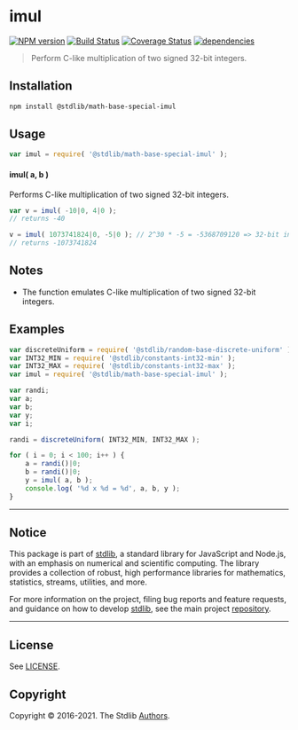 <!--

@license Apache-2.0

Copyright (c) 2018 The Stdlib Authors.

Licensed under the Apache License, Version 2.0 (the "License");
you may not use this file except in compliance with the License.
You may obtain a copy of the License at

   http://www.apache.org/licenses/LICENSE-2.0

Unless required by applicable law or agreed to in writing, software
distributed under the License is distributed on an "AS IS" BASIS,
WITHOUT WARRANTIES OR CONDITIONS OF ANY KIND, either express or implied.
See the License for the specific language governing permissions and
limitations under the License.

-->

# imul

[![NPM version][npm-image]][npm-url] [![Build Status][test-image]][test-url] [![Coverage Status][coverage-image]][coverage-url] [![dependencies][dependencies-image]][dependencies-url]

> Perform C-like multiplication of two signed 32-bit integers.

<section class="intro">

</section>

<!-- /.intro -->

<section class="installation">

## Installation

```bash
npm install @stdlib/math-base-special-imul
```

</section>

<section class="usage">

## Usage

```javascript
var imul = require( '@stdlib/math-base-special-imul' );
```

#### imul( a, b )

Performs C-like multiplication of two signed 32-bit integers.

```javascript
var v = imul( -10|0, 4|0 );
// returns -40

v = imul( 1073741824|0, -5|0 ); // 2^30 * -5 = -5368709120 => 32-bit integer overflow
// returns -1073741824
```

</section>

<!-- /.usage -->

<!-- Package usage notes. Make sure to keep an empty line after the `section` element and another before the `/section` close. -->

<section class="notes">

## Notes

-   The function emulates C-like multiplication of two signed 32-bit integers.

</section>

<!-- /.notes -->

<section class="examples">

## Examples

<!-- eslint no-undef: "error" -->

```javascript
var discreteUniform = require( '@stdlib/random-base-discrete-uniform' ).factory;
var INT32_MIN = require( '@stdlib/constants-int32-min' );
var INT32_MAX = require( '@stdlib/constants-int32-max' );
var imul = require( '@stdlib/math-base-special-imul' );

var randi;
var a;
var b;
var y;
var i;

randi = discreteUniform( INT32_MIN, INT32_MAX );

for ( i = 0; i < 100; i++ ) {
    a = randi()|0;
    b = randi()|0;
    y = imul( a, b );
    console.log( '%d x %d = %d', a, b, y );
}
```

</section>

<!-- /.examples -->


<section class="main-repo" >

* * *

## Notice

This package is part of [stdlib][stdlib], a standard library for JavaScript and Node.js, with an emphasis on numerical and scientific computing. The library provides a collection of robust, high performance libraries for mathematics, statistics, streams, utilities, and more.

For more information on the project, filing bug reports and feature requests, and guidance on how to develop [stdlib][stdlib], see the main project [repository][stdlib].

---

## License

See [LICENSE][stdlib-license].


## Copyright

Copyright &copy; 2016-2021. The Stdlib [Authors][stdlib-authors].

</section>

<!-- /.stdlib -->

<!-- Section for all links. Make sure to keep an empty line after the `section` element and another before the `/section` close. -->

<section class="links">

[npm-image]: http://img.shields.io/npm/v/@stdlib/math-base-special-imul.svg
[npm-url]: https://npmjs.org/package/@stdlib/math-base-special-imul

[test-image]: https://github.com/stdlib-js/math-base-special-imul/actions/workflows/test.yml/badge.svg
[test-url]: https://github.com/stdlib-js/math-base-special-imul/actions/workflows/test.yml

[coverage-image]: https://img.shields.io/codecov/c/github/stdlib-js/math-base-special-imul/main.svg
[coverage-url]: https://codecov.io/github/stdlib-js/math-base-special-imul?branch=main

[dependencies-image]: https://img.shields.io/david/stdlib-js/math-base-special-imul
[dependencies-url]: https://david-dm.org/stdlib-js/math-base-special-imul/main

[stdlib]: https://github.com/stdlib-js/stdlib

[stdlib-authors]: https://github.com/stdlib-js/stdlib/graphs/contributors

[stdlib-license]: https://raw.githubusercontent.com/stdlib-js/math-base-special-imul/main/LICENSE

</section>

<!-- /.links -->
